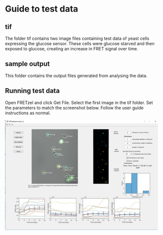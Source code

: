 # Guide to test data

## tif
The folder tif contains two image files containing test data of yeast cells expressing the glucose sensor. These cells were glucose starved and then exposed to glucose, creating an increase in FRET signal over time.

## sample output
This folder contains the output files generated from analysing the data.

## Running test data
Open FRETzel and click Get File. Select the first image in the tif folder. Set the parameters to match the screenshot below. Follow the user guide instructions as normal.

![Image of interface](programScreenshot.jpg)
